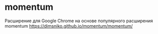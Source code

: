 # momentum
Расширение для Google Chrome на основе популярного расширения momentum
https://dimsniko.github.io/momentum/momentum/
